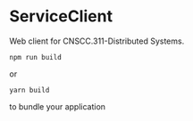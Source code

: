 # ServiceClient

Web client for CNSCC.311-Distributed Systems.

```
npm run build
```

or

```
yarn build
```

to bundle your application
